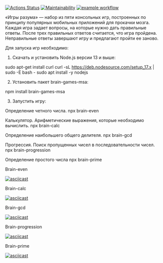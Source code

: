 [![Actions Status](https://github.com/msaprog/frontend-project-lvl1/workflows/hexlet-check/badge.svg)](https://github.com/msaprog/frontend-project-lvl1/actions)
[![Maintainability](https://api.codeclimate.com/v1/badges/6b0252ae7c9fd5b9ed04/maintainability)](https://codeclimate.com/github/msaprog/frontend-project-lvl1-1/maintainability)
[![example workflow](https://github.com/msaprog/frontend-project-lvl1/actions/workflows/github-actions.yml/badge.svg)](https://github.com/msaprog/frontend-project-lvl1/actions/workflows/github-actions.yml)

«Игры разума» — набор из пяти консольных игр, построенных по принципу популярных мобильных приложений для прокачки мозга. Каждая игра задает вопросы, на которые нужно дать правильные ответы. После трех правильных ответов считается, что игра пройдена. Неправильные ответы завершают игру и предлагают пройти ее заново.

Для запуска игр необходимо:

1. Скачать и установить Node.js версии 13 и выше:

sudo apt-get install curl
curl -sL https://deb.nodesource.com/setup_17.x | sudo -E bash -
sudo apt install -y nodejs

2. Установить пакет brain-games-msa:

npm install brain-games-msa

3. Запустить игру:

Определение четного числа.
npx brain-even

Калькулятор. Арифметические выражения, которые необходимо вычислить.
npx brain-calc

Определение наибольшего общего делителя.
npx brain-gcd

Прогрессия. Поиск пропущенных чисел в последовательности чисел.
npx brain-progression

Определение простого числа
npx brain-prime



Brain-even

[![asciicast](https://asciinema.org/a/KI8Q3he3L7pS2MhFctpNTGOfy.svg)](https://asciinema.org/a/KI8Q3he3L7pS2MhFctpNTGOfy)

Brain-calc

[![asciicast](https://asciinema.org/a/b8BdE5o65uQcjB3vDTvOpEIQ7.svg)](https://asciinema.org/a/b8BdE5o65uQcjB3vDTvOpEIQ7)

Brain-gcd

[![asciicast](https://asciinema.org/a/ujavEY19t3vnry8g9uFNLGoFn.svg)](https://asciinema.org/a/ujavEY19t3vnry8g9uFNLGoFn)

Brain-progression

[![asciicast](https://asciinema.org/a/iUbne72zOoNDt4ERwpozdczpi.svg)](https://asciinema.org/a/iUbne72zOoNDt4ERwpozdczpi)

Brain-prime

[![asciicast](https://asciinema.org/a/2xI3Mzz5XOIsfClyiGG8Nuzmq.svg)](https://asciinema.org/a/2xI3Mzz5XOIsfClyiGG8Nuzmq)
